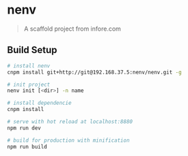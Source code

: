 # nenv

> A scaffold project from infore.com

## Build Setup

``` bash
# install nenv
cnpm install git+http://git@192.168.37.5:nenv/nenv.git -g

# init project
nenv init [<dir>] -n name

# install dependencie
cnpm install

# serve with hot reload at localhost:8880
npm run dev

# build for production with minification
npm run build

```
